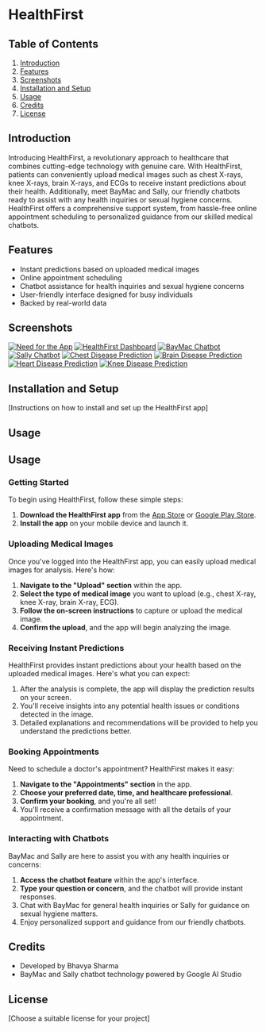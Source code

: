 # HealthFirst

## Table of Contents

1. [Introduction](#introduction)
2. [Features](#features)
3. [Screenshots](#screenshots)
4. [Installation and Setup](#installation-and-setup)
5. [Usage](#usage)
6. [Credits](#credits)
7. [License](#license)

## Introduction

Introducing HealthFirst, a revolutionary approach to healthcare that combines cutting-edge technology with genuine care. With HealthFirst, patients can conveniently upload medical images such as chest X-rays, knee X-rays, brain X-rays, and ECGs to receive instant predictions about their health. Additionally, meet BayMac and Sally, our friendly chatbots ready to assist with any health inquiries or sexual hygiene concerns. HealthFirst offers a comprehensive support system, from hassle-free online appointment scheduling to personalized guidance from our skilled medical chatbots.

## Features

- Instant predictions based on uploaded medical images
- Online appointment scheduling
- Chatbot assistance for health inquiries and sexual hygiene concerns
- User-friendly interface designed for busy individuals
- Backed by real-world data

## Screenshots
[![Need for the App](/path/to/dashboard-screenshot.png)](https://example.com)
[![HealthFirst Dashboard](/path/to/dashboard-screenshot.png)](https://example.com)
[![BayMac Chatbot](/path/to/baymac-screenshot.png)](https://example.com)
[![Sally Chatbot](/path/to/sally-screenshot.png)](https://example.com)
[![Chest Disease Prediction](/path/to/sally-screenshot.png)](https://example.com)
[![Brain Disease Prediction](/path/to/sally-screenshot.png)](https://example.com)
[![Heart Disease Prediction](/path/to/sally-screenshot.png)](https://example.com)
[![Knee Disease Prediction](/path/to/sally-screenshot.png)](https://example.com)

## Installation and Setup

[Instructions on how to install and set up the HealthFirst app]

## Usage

## Usage

### Getting Started

To begin using HealthFirst, follow these simple steps:

1. **Download the HealthFirst app** from the [App Store](#) or [Google Play Store](#).
2. **Install the app** on your mobile device and launch it.

### Uploading Medical Images

Once you've logged into the HealthFirst app, you can easily upload medical images for analysis. Here's how:

1. **Navigate to the "Upload" section** within the app.
2. **Select the type of medical image** you want to upload (e.g., chest X-ray, knee X-ray, brain X-ray, ECG).
3. **Follow the on-screen instructions** to capture or upload the medical image.
4. **Confirm the upload**, and the app will begin analyzing the image.

### Receiving Instant Predictions

HealthFirst provides instant predictions about your health based on the uploaded medical images. Here's what you can expect:

1. After the analysis is complete, the app will display the prediction results on your screen.
2. You'll receive insights into any potential health issues or conditions detected in the image.
3. Detailed explanations and recommendations will be provided to help you understand the predictions better.

### Booking Appointments

Need to schedule a doctor's appointment? HealthFirst makes it easy:

1. **Navigate to the "Appointments" section** in the app.
2. **Choose your preferred date, time, and healthcare professional**.
3. **Confirm your booking**, and you're all set!
4. You'll receive a confirmation message with all the details of your appointment.

### Interacting with Chatbots

BayMac and Sally are here to assist you with any health inquiries or concerns:

1. **Access the chatbot feature** within the app's interface.
2. **Type your question or concern**, and the chatbot will provide instant responses.
3. Chat with BayMac for general health inquiries or Sally for guidance on sexual hygiene matters.
4. Enjoy personalized support and guidance from our friendly chatbots.


## Credits

- Developed by Bhavya Sharma
- BayMac and Sally chatbot technology powered by Google AI Studio

## License

[Choose a suitable license for your project]
